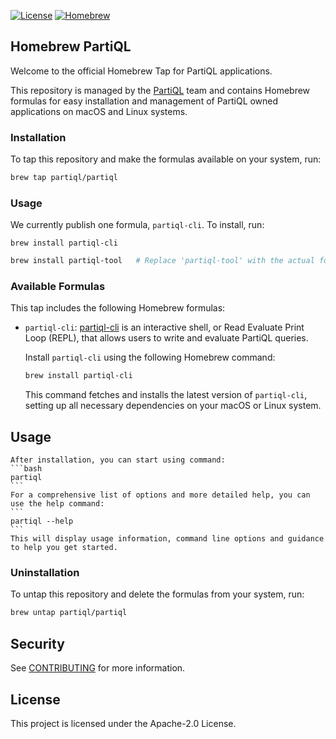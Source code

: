 [![License](https://img.shields.io/hexpm/l/plug.svg)](https://github.com/partiql/homebrew-partiql/blob/main/LICENSE)
[![Homebrew](https://img.shields.io/badge/Homebrew-Install-brightgreen.svg)](https://github.com/partiql/homebrew-partiql)
## Homebrew PartiQL

Welcome to the official Homebrew Tap for PartiQL applications.

This repository is managed by the [PartiQL](https://github.com/partiql) team and contains Homebrew formulas for easy installation and management of PartiQL owned applications on macOS and Linux systems.

### Installation
To tap this repository and make the formulas available on your system, run: 

```bash
brew tap partiql/partiql 
```

### Usage
We currently publish one formula, `partiql-cli`. To install, run:
```
brew install partiql-cli
```

```bash
brew install partiql-tool   # Replace 'partiql-tool' with the actual formula name e.g. 'partiql-cli'
```

### Available Formulas
This tap includes the following Homebrew formulas:

+ `partiql-cli`: [partiql-cli](https://github.com/partiql/partiql-lang-kotlin/wiki/Command-Line-Tutorial) is an interactive shell, or Read Evaluate Print Loop (REPL), that allows users to write and evaluate PartiQL queries. 

    Install `partiql-cli` using the following Homebrew command:
    ```bash
    brew install partiql-cli
    ```
    This command fetches and installs the latest version of `partiql-cli`, setting up all necessary dependencies on your macOS or Linux system.
## Usage
    After installation, you can start using command:
    ```bash
    partiql
    ```
    For a comprehensive list of options and more detailed help, you can use the help command:
    ```
    partiql --help
    ```
    This will display usage information, command line options and guidance to help you get started.

### Uninstallation
To untap this repository and delete the formulas from your system, run: 

```bash
brew untap partiql/partiql 
```

## Security

See [CONTRIBUTING](CONTRIBUTING.md#security-issue-notifications) for more information.

## License

This project is licensed under the Apache-2.0 License.

